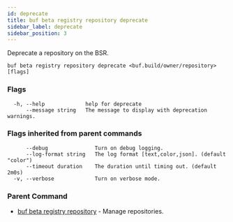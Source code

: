 ```yaml
---
id: deprecate
title: buf beta registry repository deprecate
sidebar_label: deprecate
sidebar_position: 3
---
```

Deprecate a repository on the BSR.

```
buf beta registry repository deprecate <buf.build/owner/repository> [flags]
```

### Flags

```
  -h, --help             help for deprecate
      --message string   The message to display with deprecation warnings.
```

### Flags inherited from parent commands

```
      --debug               Turn on debug logging.
      --log-format string   The log format [text,color,json]. (default "color")
      --timeout duration    The duration until timing out. (default 2m0s)
  -v, --verbose             Turn on verbose mode.
```

### Parent Command

* [buf beta registry repository](index)	 - Manage repositories.
